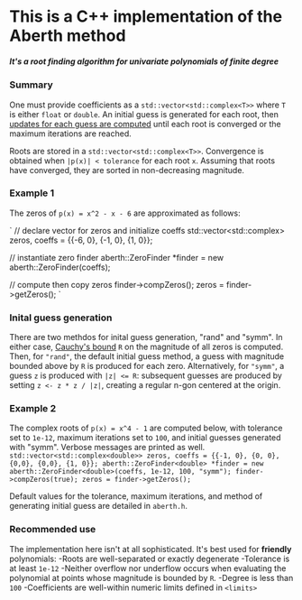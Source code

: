 # This is a C++ implementation of the Aberth method
##### It's a root finding algorithm for univariate polynomials of finite degree

### Summary
One must provide coefficients as a `std::vector<std::complex<T>>` where `T` is either `float` or `double`.
An initial guess is generated for each root, then [updates for each guess are computed](https://en.wikipedia.org/wiki/Aberth_method)
until each root is converged or the maximum iterations are reached.

Roots are stored in a `std::vector<std::complex<T>>`.
Convergence is obtained when `|p(x)| < tolerance` for each root `x`.
Assuming that roots have converged, they are sorted in non-decreasing magnitude.

### Example 1
The zeros of `p(x) = x^2 - x - 6` are approximated as follows:

`
// declare vector for zeros and initialize coeffs
std::vector<std::complex<double>> zeros, coeffs = {{-6, 0}, {-1, 0}, {1, 0}};

// instantiate zero finder
aberth::ZeroFinder<double> *finder = new aberth::ZeroFinder<double>(coeffs);

// compute then copy zeros
finder->compZeros();
zeros = finder->getZeros();
`

### Inital guess generation
There are two methdos for inital guess generation, "rand" and "symm".
In either case, [Cauchy's bound](https://en.wikipedia.org/wiki/Geometrical_properties_of_polynomial_roots) `R`
on the magnitude of all zeros is computed.
Then, for `"rand"`, the default initial guess method, a guess with magnitude bounded above by `R`
is produced for each zero. Alternatively, for `"symm"`, a guess `z` is produced with `|z| <= R`:
subsequent guesses are produced by setting `z <- z * z / |z|`, creating a regular n-gon centered
at the origin.


### Example 2
The complex roots of `p(x) = x^4 - 1` are computed below, with tolerance set to `1e-12`,
maximum iterations set to `100`, and initial guesses generated with "symm". Verbose messages are printed as well.
`
std::vector<std::complex<double>> zeros, coeffs = {{-1, 0}, {0, 0}, {0,0}, {0,0}, {1, 0}};
aberth::ZeroFinder<double> *finder = new aberth::ZeroFinder<double>(coeffs, 1e-12, 100, "symm");
finder->compZeros(true);
zeros = finder->getZeros();
`

Default values for the tolerance, maximum iterations, and method of generating initial guess are detailed in `aberth.h`.

### Recommended use
The implementation here isn't at all sophisticated. It's best used for **friendly** polynomials:
-Roots are well-separated or exactly degenerate 
-Tolerance is at least `1e-12`
-Neither overflow nor underflow occurs when evaluating the polynomial at points whose magnitude is bounded by `R`.
  -Degree is less than `100`
  -Coefficients are well-within numeric limits defined in `<limits>`

